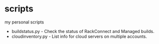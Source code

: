 # scripts

my personal scripts

* buildstatus.py - Check the status of RackConnect and Managed builds.
* cloudinventory.py - List info for cloud servers on multiple accounts.
